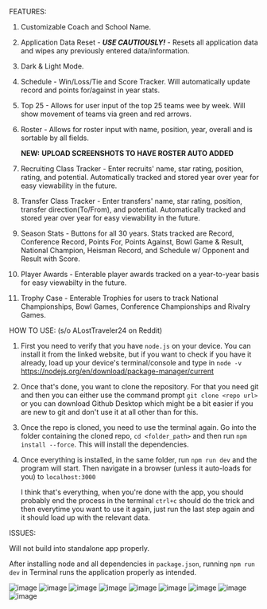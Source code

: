 FEATURES:

1. Customizable Coach and School Name.
2. Application Data Reset - ***USE CAUTIOUSLY!*** - Resets all application data and wipes any previously entered data/information.
3. Dark & Light Mode.
4. Schedule - Win/Loss/Tie and Score Tracker. Will automatically update record and points for/against in year stats.
5. Top 25 - Allows for user input of the top 25 teams wee by week.  Will show movement of teams via green and red arrows. 
6. Roster - Allows for roster input with name, position, year, overall and is sortable by all fields.
   
   **NEW:** **UPLOAD SCREENSHOTS TO HAVE ROSTER AUTO ADDED** 
7. Recruiting Class Tracker - Enter recruits' name, star rating, position, rating, and potential. Automatically tracked and stored year over year for easy viewability in the future.
8. Transfer Class Tracker - Enter transfers' name, star rating, position, transfer direction(To/From), and potential. Automatically tracked and stored year over year for easy viewability in the future.
9. Season Stats - Buttons for all 30 years. Stats tracked are Record, Conference Record, Points For, Points Against, Bowl Game & Result, National Champion, Heisman Record, and Schedule w/ Opponent and Result with Score.
10. Player Awards - Enterable player awards tracked on a year-to-year basis for easy viewabilty in the future.
11. Trophy Case - Enterable Trophies for users to track National Championships, Bowl Games, Conference Championships and Rivalry Games.


HOW TO USE: (s/o ALostTraveler24 on Reddit)

1. First you need to verify that you have `node.js` on your device. You can install it from the linked website, but if you want to check if you have it already, load up your device's terminal/console and type in `node -v`          https://nodejs.org/en/download/package-manager/current
2. Once that's done, you want to clone the repository. For that you need git and then you can either use the command prompt `git clone <repo url>` or you can download Github Desktop which might be a bit easier if you are new to git and don't use it at all other than for this.
3. Once the repo is cloned, you need to use the terminal again. Go into the folder containing the cloned repo, `cd <folder_path>` and then run `npm install --force`. This will install the dependencies.
4. Once everything is installed, in the same folder, run `npm run dev` and the program will start. Then navigate in a browser (unless it auto-loads for you) to `localhost:3000`

   I think that's everything, when you're done with the app, you should probably end the process in the terminal `ctrl+c` should do the trick and then everytime you want to use it again, just run the last step again and it should load up with the relevant data.


ISSUES:

  Will not build into standalone app properly.  
  
  After installing node and all dependencies in `package.json`, running `npm run dev` in Terminal runs the application properly as intended.


![image](https://github.com/user-attachments/assets/2da9b4f5-ccef-475d-a12d-2f3d17d8b1f9)
![image](https://github.com/user-attachments/assets/af0cb492-8ba0-4ae6-9595-e65161bbec7b)
![image](https://github.com/user-attachments/assets/75c2eab3-6c4a-4176-ac03-9a545d090829)
![image](https://github.com/user-attachments/assets/c3fb7f18-ff13-4804-a637-435ea216161d)
![image](https://github.com/user-attachments/assets/47c57abb-094c-47da-bd38-4fb8d26bc608)
![image](https://github.com/user-attachments/assets/289dc44f-7636-4577-8165-a9d2672c5afe)
![image](https://github.com/user-attachments/assets/4f30f344-4724-4fca-aec5-e80b5ba1f09e)
![image](https://github.com/user-attachments/assets/2d64fe3a-ca5b-4df9-9249-09975a660655)
![image](https://github.com/user-attachments/assets/777ee91c-d884-46b1-8708-c9bdfd685583)
